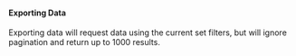 #### Exporting Data

Exporting data will request data using the current set filters, but will ignore pagination and return up to 1000 results.
